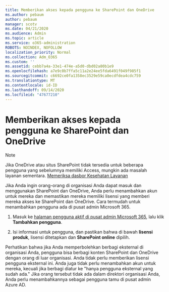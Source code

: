 ```yaml
---
title: Memberikan akses kepada pengguna ke SharePoint dan OneDrive
ms.author: pebaum
author: pebaum
manager: scotv
ms.date: 04/21/2020
ms.audience: Admin
ms.topic: article
ms.service: o365-administration
ROBOTS: NOINDEX, NOFOLLOW
localization_priority: Normal
ms.collection: Adm_O365
ms.custom: ''
ms.assetid: cebb7a4a-33e1-474e-a5d0-dbd02a80b1e9
ms.openlocfilehash: a7e9c0b7ffa5c11a2e24ee5fda6491f049f985f1
ms.sourcegitcommit: c6692ce0fa1358ec3529e59ca0ecdfdea4cdc759
ms.translationtype: MT
ms.contentlocale: id-ID
ms.lasthandoff: 09/14/2020
ms.locfileid: "47677210"
---
```

# <a name="give-users-access-to-sharepoint-and-onedrive"></a>Memberikan akses kepada pengguna ke SharePoint dan OneDrive

> [!NOTE]
> Jika OneDrive atau situs SharePoint tidak tersedia untuk beberapa pengguna yang sebelumnya memiliki Access, mungkin ada masalah layanan sementara. [Memeriksa dasbor Kesehatan Layanan](https://portal.office.com/adminportal/home#/servicehealth)
  
Jika Anda ingin orang-orang di organisasi Anda dapat masuk dan menggunakan SharePoint dan OneDrive, Anda perlu menambahkan akun untuk mereka dan memastikan mereka memiliki lisensi yang memberi mereka akses ke SharePoint dan OneDrive. Cara termudah untuk menambahkan pengguna ada di pusat admin Microsoft 365.
  
1. Masuk ke [halaman pengguna aktif di pusat admin Microsoft 365](https://portal.office.com/adminportal/home#/users), lalu klik **Tambahkan pengguna**.
    
2. Isi informasi untuk pengguna, dan pastikan bahwa di bawah **lisensi produk**, lisensi ditetapkan dan **SharePoint online** dipilih. 
    
Perhatikan bahwa jika Anda memperbolehkan berbagi eksternal di organisasi Anda, pengguna bisa berbagi konten SharePoint dan OneDrive dengan orang di luar organisasi. Anda tidak perlu memberikan lisensi pengguna eksternal ini. Anda juga tidak perlu menambahkan akun untuk mereka, kecuali jika berbagi diatur ke "hanya pengguna eksternal yang sudah ada." Jika orang tersebut tidak ada dalam direktori organisasi Anda, Anda perlu menambahkannya sebagai pengguna tamu di pusat admin Azure AD.
  

